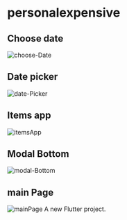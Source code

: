 # personalexpensive

## Choose date
<img src="https://i.ibb.co/RyCDtL2/choose-Date.png" alt="choose-Date" border="0">

## Date picker
<img src="https://i.ibb.co/MBQZSyf/date-Picker.png" alt="date-Picker" border="0">

## Items app
<img src="https://i.ibb.co/6rcVdR7/itemsApp.png" alt="itemsApp" border="0">

## Modal Bottom
<img src="https://i.ibb.co/khDQPpx/modal-Bottom.png" alt="modal-Bottom" border="0">

## main Page
<img src="https://i.ibb.co/zZnFn4P/mainPage.png" alt="mainPage" border="0">
A new Flutter project.


